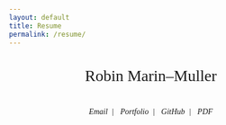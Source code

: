 ```yaml
---
layout: default
title: Resume
permalink: /resume/
---
```


<style>
body {
  font-family: "Georgia", serif;
  line-height: 1.7;
  margin: 0;
  padding: 0 1rem;
}

main {
  max-width: 900px;
  margin: auto;
}

section {
  margin-bottom: 3rem;
  opacity: 0;
  transform: translateY(40px);
  transition: all 0.6s ease-out;
}

section.visible {
  opacity: 1;
  transform: none;
}

h1, h2 {
  font-weight: 400;
  text-transform: uppercase;
  letter-spacing: 0.05em;
  border-bottom: 1px solid #111;
  padding-bottom: 0.3em;
  margin-bottom: 1em;
}

h1 {
  font-size: 2.2rem;
  margin-top: 0;
}

h2 {
  font-size: 1.3rem;
}

ul {
  list-style: none;
  padding-left: 0;
}

li {
  margin-bottom: 0.6rem;
}

.resume-header {
  text-align: center;
  margin-bottom: 3rem;
}

.cool-title {
  font-size: 2em;
}

.resume-header h1 {
  margin-bottom: 0.5rem;
}

.contact-info a {
  text-decoration: none;
  margin: 0 0.5rem;
  font-style: italic;
}

.job-title {
  font-style: italic;
  font-size: 0.95rem;
}

.job-period {
  float: right;
  font-size: 0.85rem;
  color: #666;
}

.skill-list {
  display: grid;
  grid-template-columns: 1fr 1fr;
  gap: 1rem;
}

@media screen and (max-width: 600px) {
  .skill-list {
    grid-template-columns: 1fr;
  }

  .job-period {
    float: none;
    display: block;
    margin-top: 0.2rem;
  }
}
</style>

<script>
document.addEventListener("DOMContentLoaded", () => {
  const observer = new IntersectionObserver((entries) => {
    entries.forEach(entry => {
      if (entry.isIntersecting) {
        entry.target.classList.add("visible");
      }
    });
  }, { threshold: 0.1 });

  document.querySelectorAll("section").forEach(section => {
    observer.observe(section);
  });
});
</script>

<main>
  <header class="resume-header">
    <p class="cool-title">Robin Marin–Muller</p>
    <div class="contact-info">
      <a class="hover-link" href="mailto:marin-muller@insa-toulouse.fr">Email</a>|
      <a class="hover-link" href="https://lemonochrome.fr">Portfolio</a>|
      <a class="hover-link" href="https://github.com/Lemonochrme">GitHub</a>|
      <a class="hover-link" href="/download/resume.pdf">PDF</a>
    </div>
  </header>

  <section>
    <h2>✦ Education</h2>
    <ul>
      <li><strong>INSA Toulouse</strong> – Automation, Electronics, CS <span class="job-period">2022–Present</span>
        <div class="job-title">Specialization in Automation, Electronics, and Computer Science</div>
      </li>
      <li><strong>DUT GEII</strong> – Embedded Systems Option <span class="job-period">2020–2022</span>
        <div class="job-title">University Diploma in Electrical Engineering and Industrial Computing</div>
      </li>
      <li><strong>Baccalauréat</strong> – Scientific (Eng. Sciences & NSI) <span class="job-period">2017–2020</span>
        <div class="job-title">General Scientific with Engineering Sciences and Digital Sciences</div>
      </li>
      <li><strong>BIA</strong> – Flight principles, Meteorology, Instruments <span class="job-period">2017–2018</span>
        <div class="job-title">Aviation Introduction Certificate: flight mechanics, navigation, flight safety, flight principles, and cockpit instruments</div>
      </li>
    </ul>
  </section>

  <section>
    <h2>✦ Professional Experience</h2>
    <ul>
      <li><strong>CNES</strong>, Embedded Software Engineer <span class="job-period">2022–Present</span>
        <div class="job-title">Developed and tested embedded software for space applications. Automated the embedded software development pipeline for satellite systems.</div>
      </li>
      <li><strong>FentISS</strong>, Software Engineer Intern <span class="job-period">2024</span>
        <div class="job-title">Worked on XtratuM hypervisor and SKE simulator. Optimized simulator execution by tuning Linux kernel parameters.</div>
      </li>
      <li><strong>Ikalogic</strong>, C++ Intern <span class="job-period">2022</span>
        <div class="job-title">Developed embedded NXP LP55S69 C++ software for a logic analyzer tool.</div>
      </li>
      <li><strong>Thales</strong>, Observation Intern <span class="job-period">2017</span>
        <div class="job-title">Observed production chain and business engineering processes.</div>
      </li>
    </ul>
  </section>

  <section>
    <h2>✦ Academic Projects</h2>
    <ul>
      <li><strong>Thrust Vectoring Module</strong> – Model rocketry
        <div class="job-title">Developed a module to control thrust direction for model rockets.</div>
      </li>
      <li><strong>RISC V Microprocessor (VHDL)</strong> – 5-stage pipeline, 68→168 MHz
        <div class="job-title">Design a 5-stage pipelined RISC-V microprocessor in VHDL using  using Vivado. Implemented ALU, dual-port register file, and memory subsystems. Optimized clock frequency and managed data hazards.</div>
      </li>
      <li><strong>IoT Gas Sensor</strong> – Nano-sensor + LoRa + PCB + ESP32
        <div class="job-title">Fabricated a nanoparticle-based gas sensor. Developed signal conditioning circuits, integrated it with an ESP32 and LoRaWAN communication, and designed a full PCB for low-power IoT application.</div>
      </li>
      <li><strong>Water Leak Detection</strong> – FFT + SVM + LoRa, full PCB + ML
        <div class="job-title">Designed PCB and embedded C software for leak detection system using acoustic/vibrational signals, FFT analysis, and SVM classification, combined with LoRa communication for remote monitoring.</div>
      </li>
    </ul>
  </section>

  <section>
    <h2>✦ Personal Projects</h2>
    <ul>
      <li><strong>DIY Drone</strong> <span class="job-period">2016</span>
        <div class="job-title">Built and programmed a custom drone for hobby purposes.</div>
      </li>
      <li><strong>Autonomous Flying Wing</strong> <span class="job-period">2024–Present</span> – Real-time mapping
        <div class="job-title">Currently developing an autonomous flying wing system for real-time terrain mapping and reconnaissance. Utilizing the RV1103 platform, powered by a single-core ARM Cortex-A7 32-bit processor associated with 0.5 TOPS NPU. Integrating embedded AI for onboard data processing. </div>
      </li>
      <li><strong>Habit Tracking App</strong> <span class="job-period">2025–Present</span> – Flutter
        <div class="job-title">Developed a habits tracking Android app using Flutter.</div>
      </li>
      <li><strong>C Simple Graphic Engine</strong> <span class="job-period">2025</span> – X11, Xlib only
        <div class="job-title">Developed a basic graphic engine in C using only Xlib to deepen understanding of graphics programming.</div>
      </li>
    </ul>
  </section>

  <section>
    <h2>✦ Technical Skills</h2>
    <div class="skill-list">
      <div><strong>Software Engineering</strong><br>C/C++, Java, Python, Git, GitLab CI/CD, Docker, Jenkins, TensorFlow, Scikit-learn, NumPy</div>
      <div><strong>Electrical Engineering</strong><br>PCB Design (Altium, KiCAD), LTSpice, VHDL, STM32, ESP32, ATmega328p, NXP LPC55, Zynq 7000</div>
      <div><strong>Automatic Control</strong><br>MATLAB, Simulink, PID Control, Non-linear Systems, Kalman Filters</div>
      <div><strong>Miscellaneous</strong><br>LaTeX, Blender, Adobe Suite, Figma, Manim, OpenStack, IoT Networks, Fusion360, 3D Printing, Raspberry Pi, LoRa, React Native, Jekyll, Vanilla HTML/CSS/JS, I use arch BTW</div>
    </div>
  </section>

  <section>
    <h2>✦ Personal Profile</h2>
    <ul>
      <li><strong>Sports:</strong> Calisthenics, Climbing, Mountaineering, Ski/Snowboard</li>
      <li><strong>Music:</strong> Academical clarinet (10 years), self-taught piano</li>
      <li><strong>Languages:</strong> French (Native), English (Expert), Spanish (B1), Italian (A2), Latin</li>
      <li><strong>Nationality:</strong> French and Swiss</li>
      <li><strong>Interests:</strong> History, Paleohistory, Climatology, Bioevolution, Opensource and Everything that flies</li>
    </ul>
  </section>
</main>

